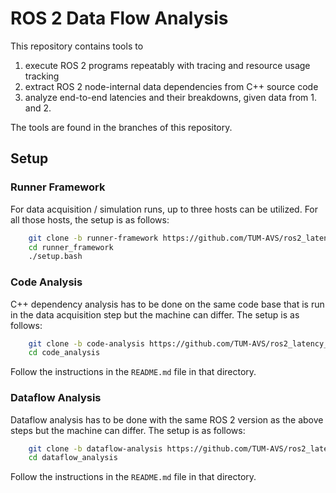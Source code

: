 # ROS 2 Data Flow Analysis

This repository contains tools to
1. execute ROS 2 programs repeatably with tracing and resource usage tracking
2. extract ROS 2 node-internal data dependencies from C++ source code
3. analyze end-to-end latencies and their breakdowns, given data from 1. and 2.

The tools are found in the branches of this repository.

## Setup

### Runner Framework

For data acquisition / simulation runs, up to three hosts can be utilized.
For all those hosts, the setup is as follows:

```bash
    git clone -b runner-framework https://github.com/TUM-AVS/ros2_latency_analysis.git runner_framework
    cd runner_framework
    ./setup.bash
```

### Code Analysis

C++ dependency analysis has to be done on the same code base that is run in the data acquisition step
but the machine can differ.
The setup is as follows:

```bash
    git clone -b code-analysis https://github.com/TUM-AVS/ros2_latency_analysis.git code_analysis
    cd code_analysis
```

Follow the instructions in the `README.md` file in that directory.

### Dataflow Analysis

Dataflow analysis has to be done with the same ROS 2 version as the above steps but the machine can differ.
The setup is as follows:

```bash
    git clone -b dataflow-analysis https://github.com/TUM-AVS/ros2_latency_analysis.git dataflow_analysis
    cd dataflow_analysis
```

Follow the instructions in the `README.md` file in that directory.
